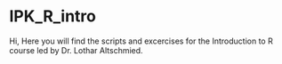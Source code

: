 # IPK_R_intro

Hi, 
Here you will find the scripts and excercises for the Introduction to R course led by Dr. Lothar Altschmied.
